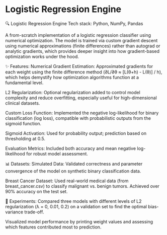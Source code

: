# Logistic Regression Engine

🔍 Logistic Regression Engine
Tech stack: Python, NumPy, Pandas

A from-scratch implementation of a logistic regression classifier using numerical optimization. The model is trained via custom gradient descent using numerical approximations (finite differences) rather than autograd or analytic gradients, which provides deeper insight into how gradient-based optimization works under the hood.

✨ Features:
Numerical Gradient Estimation: Approximated gradients for each weight using the finite difference method (∂L/∂θ ≈ [L(θ+h) - L(θ)] / h), which helps demystify how optimization algorithms function at a fundamental level.

L2 Regularization: Optional regularization added to control model complexity and reduce overfitting, especially useful for high-dimensional clinical datasets.

Custom Loss Function: Implemented the negative log-likelihood for binary classification (log loss), compatible with probabilistic outputs from the sigmoid function.

Sigmoid Activation: Used for probability output; prediction based on thresholding at 0.5.

Evaluation Metrics: Included both accuracy and mean negative log-likelihood for robust model assessment.

📊 Datasets:
Simulated Data: Validated correctness and parameter convergence of the model on synthetic binary classification data.

Breast Cancer Dataset: Used real-world medical data (from breast_cancer.csv) to classify malignant vs. benign tumors. Achieved over 90% accuracy on the test set.

🧪 Experiments:
Compared three models with different levels of L2 regularization (λ = 0, 0.01, 0.2) on a validation set to find the optimal bias-variance trade-off.

Visualized model performance by printing weight values and assessing which features contributed most to prediction.
